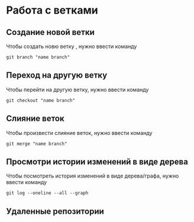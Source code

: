 # Работа с ветками

## Создание новой ветки

Чтобы создать новю ветку , нужно ввести команду

    git branch "name branch"

## Переход на другую ветку

Чтобы перейти на другую ветку, нужно ввести команду

    git checkout "name branch"
    

## Слияние веток

Чтобы произвести слияние веток, нужно ввести команду

    git merge "name branch"
    

## Просмотри истории изменений в виде дерева

Чтобы посмотреть история изменений в виде дерева/графа, нужно ввести команду

    git log --oneline --all --graph

## Удаленные репозитории